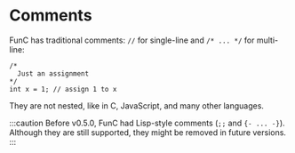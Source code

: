 # Comments

FunC has traditional comments: `//` for single-line and `/* ... */` for multi-line:
```func
/*
  Just an assignment
*/
int x = 1; // assign 1 to x
```

They are not nested, like in C, JavaScript, and many other languages.

:::caution
Before v0.5.0, FunC had Lisp-style comments (`;;` and `{- ... -}`).  
Although they are still supported, they might be removed in future versions.
:::

